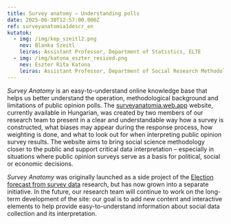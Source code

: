 ```yaml
---
title: Survey anatomy – Understanding polls
date: 2025-06-30T12:57:00.000Z
ref: surveyanatomia1descr_en
kutatok:
  - img: /img/kep_szeitl2.png
    nev: Blanka Szeitl
    leiras: Assistant Professor, Department of Statistics, ELTE
  - img: /img/katona_eszter_resized.png
    nev: Eszter Rita Katona
    leiras: Assistant Professor, Department of Social Research Methodology, ELTE
---
```

*Survey Anatomy* is an easy-to-understand online knowledge base that helps us better understand the operation, methodological background and limitations of public opinion polls. The [surveyanatomia.web.app](https://surveyanatomia.web.app/) website, currently available in Hungarian, was created by two members of our research team to present in a clear and understandable way how a survey is constructed, what biases may appear during the response process, how weighting is done, and what to look out for when interpreting public opinion survey results. The website aims to bring social science methodology closer to the public and support critical data interpretation – especially in situations where public opinion surveys serve as a basis for political, social or economic decisions.

*Survey Anatomy* was originally launched as a side project of the [Election forecast from survey data](https://surveymethodsroom.hu/en/projects/2024-02-24-election-forecast-from-survey-data/) research, but has now grown into a separate initiative. In the future, our research team will continue to work on the long-term development of the site: our goal is to add new content and interactive elements to help provide easy-to-understand information about social data collection and its interpretation.
